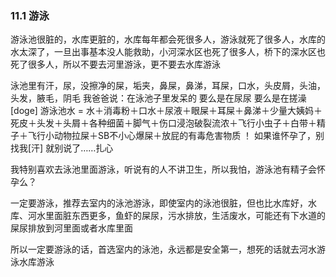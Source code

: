 ### 11.1 游泳
游泳池很脏的，水库更脏的，水库每年都会死很多人，游泳就死了很多人，水库的水太深了，一旦出事基本没人能救助，小河深水区也死了很多人，桥下的深水区也死了很多人，所以不要去河里游泳，更不要去水库游泳

泳池里有汗，尿，没擦净的屎，垢夹，鼻屎，鼻涕，耳屎，口水，头皮屑，头油，头发，腋毛，阴毛 我爸爸说：在泳池子里发呆的  要么是在尿尿  要么是在搓澡[doge] 游泳池水 = 水＋消毒粉＋口水＋尿液＋眼屎＋耳屎＋鼻涕＋少量大姨妈＋死皮＋头发＋头屑＋各种细菌＋脚气＋伤口浸泡破裂流浓＋飞行小虫子＋白带＋精子＋飞行小动物拉屎＋SB不小心爆屎＋放屁的有毒危害物质 ！ 如果谁怀孕了，别找我[汗] 就别说了……扎心

我特别喜欢去泳池里面游泳，听说有的人不讲卫生，所以我怕，游泳池有精子会怀孕么？

一定要游泳，推荐去室内的泳池游泳，即使室内的泳池很脏，但也比水库好，水库、河水里面脏东西更多，鱼虾的屎尿，污水排放，生活废水，可能还有下水道的屎尿排放到河里面或者水库里面

所以一定要游泳的话，首选室内的泳池，永远都是安全第一，想死的话就去河水游泳水库游泳